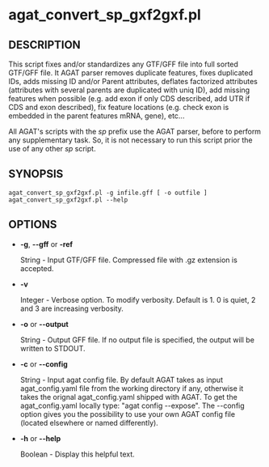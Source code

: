 # agat\_convert\_sp\_gxf2gxf.pl

## DESCRIPTION

This script fixes and/or standardizes any GTF/GFF file into full sorted GTF/GFF file.
It AGAT parser removes duplicate features, fixes duplicated IDs, adds missing ID and/or Parent attributes,
deflates factorized attributes (attributes with several parents are duplicated with uniq ID),
add missing features when possible (e.g. add exon if only CDS described, add UTR if CDS and exon described),
fix feature locations (e.g. check exon is embedded in the parent features mRNA, gene), etc...

All AGAT's scripts with the _sp_ prefix use the AGAT parser, before to perform any supplementary task.
So, it is not necessary to run this script prior the use of any other _sp_ script.

## SYNOPSIS

```
agat_convert_sp_gxf2gxf.pl -g infile.gff [ -o outfile ]
agat_convert_sp_gxf2gxf.pl --help
```

## OPTIONS

- **-g**, **--gff** or **-ref**

    String - Input GTF/GFF file. Compressed file with .gz extension is accepted.

- **-v**

    Integer - Verbose option. To modify verbosity. Default is 1. 0 is quiet, 2 and 3 are increasing verbosity.

- **-o** or **--output**

    String - Output GFF file.  If no output file is specified, the output will be
    written to STDOUT.

- **-c** or **--config**

    String - Input agat config file. By default AGAT takes as input agat_config.yaml file from the working directory if any,
    otherwise it takes the orignal agat_config.yaml shipped with AGAT. To get the agat_config.yaml locally type: "agat config --expose".
    The --config option gives you the possibility to use your own AGAT config file (located elsewhere or named differently).

- **-h** or **--help**

    Boolean - Display this helpful text.
